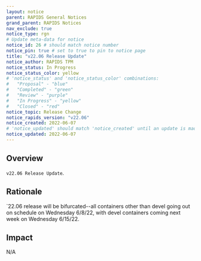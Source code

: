 ```yaml
---
layout: notice
parent: RAPIDS General Notices
grand_parent: RAPIDS Notices
nav_exclude: true
notice_type: rgn
# Update meta-data for notice
notice_id: 26 # should match notice number
notice_pin: true # set to true to pin to notice page
title: "v22.06 Release Update"
notice_author: RAPIDS TPM
notice_status: In Progress
notice_status_color: yellow
# 'notice_status' and 'notice_status_color' combinations:
#   "Proposal" - "blue"
#   "Completed" - "green"
#   "Review" - "purple"
#   "In Progress" - "yellow"
#   "Closed" - "red"
notice_topic: Release Change
notice_rapids_version: "v22.06"
notice_created: 2022-06-07
# 'notice_updated' should match 'notice_created' until an update is made
notice_updated: 2022-06-07
---
```


## Overview

`v22.06 Release Update`.

## Rationale

`22.06 release will be bifurcated--all containers other than devel going out on schedule on Wednesday 6/8/22, with devel containers coming next week on Wednesday 6/15/22.

## Impact

N/A

